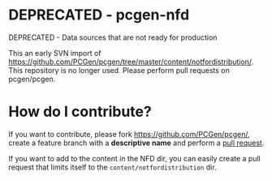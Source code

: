 DEPRECATED - pcgen-nfd
======================

DEPRECATED - Data sources that are not ready for production

This an early SVN import of https://github.com/PCGen/pcgen/tree/master/content/notfordistribution/. This repository is no longer used. Please perform pull requests on pcgen/pcgen.


How do I contribute?
====================

If you want to contribute, please fork https://github.com/PCGen/pcgen/, create a feature branch with a **descriptive name** and perform a [pull request](https://help.github.com/articles/using-pull-requests).

If you want to add to the content in the NFD dir, you can easily create a pull request that limits itself to the `content/notfordistribution` dir.
